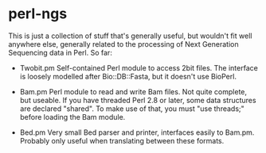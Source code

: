 perl-ngs
========

This is just a collection of stuff that's generally useful, but wouldn't
fit well anywhere else, generally related to the processing of Next
Generation Sequencing data in Perl.  So far:

* Twobit.pm   Self-contained Perl module to access 2bit files.  The
              interface is loosely modelled after Bio::DB::Fasta, but it
              doesn't use BioPerl.

* Bam.pm      Perl module to read and write Bam files.  Not quite
              complete, but useable.  If you have threaded Perl 2.8 or
              later, some data structures are declared "shared".  To make
              use of that, you must "use threads;" before loading the Bam
              module.

* Bed.pm      Very small Bed parser and printer, interfaces easily to
              Bam.pm.  Probably only useful when translating between these
              formats.

